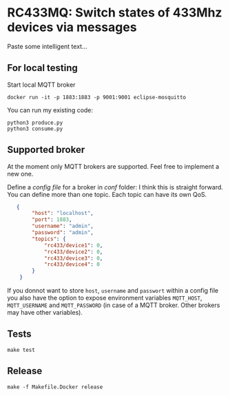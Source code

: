 # RC433MQ: Switch states of 433Mhz devices via messages

Paste some intelligent text...

## For local testing

Start local MQTT broker

    docker run -it -p 1883:1883 -p 9001:9001 eclipse-mosquitto

You can run my existing code:

    python3 produce.py
    python3 consume.py

## Supported broker

At the moment only MQTT brokers are supported. Feel free to implement a new one.

Define a _config file_ for a broker in _conf_ folder:
I think this is straight forward. You can define more than one topic.
Each topic can have its own QoS.

```json
   {
        "host": "localhost",
        "port": 1883,
        "username": "admin",
        "password": "admin",
        "topics": {
            "rc433/device1": 0,
            "rc433/device2": 0,
            "rc433/device3": 0,
            "rc433/device4": 0
        }
    }
```

If you donnot want to store `host`, `username` and `passwort` within a config file
you also have the option to expose environment variables `MQTT_HOST`, `MQTT_USERNAME` and `MQTT_PASSWORD`
(in case of a MQTT broker. Other brokers may have other variables).

## Tests

    make test

## Release

    make -f Makefile.Docker release